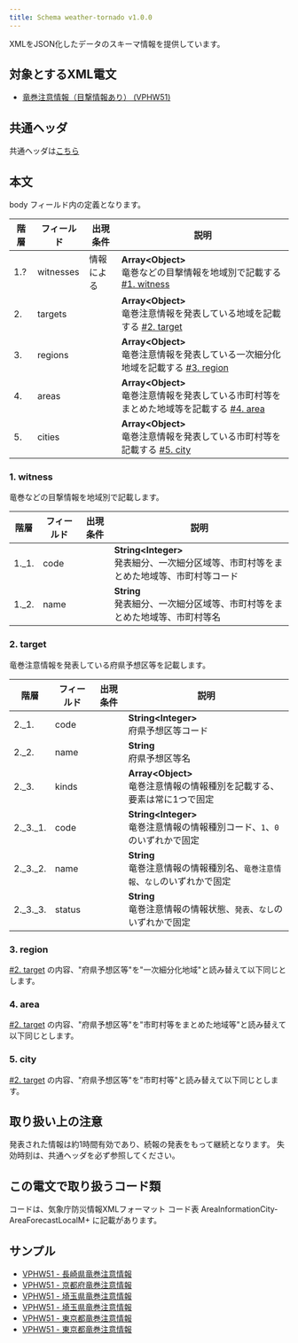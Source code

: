 ```yaml
---
title: Schema weather-tornado v1.0.0
---
```


XMLをJSON化したデータのスキーマ情報を提供しています。

## 対象とするXML電文

* [竜巻注意情報（目撃情報あり） (VPHW51)](/telegrams/we02521.md)

## 共通ヘッダ

共通ヘッダは[こちら](/reference/conversion/json#schema-head)

## 本文

body フィールド内の定義となります。

| 階層 | フィールド | 出現条件 | 説明 | 
| -- | -- | -- | -- | 
| 1.? | witnesses | 情報による | **Array<Object\>**<br/> 竜巻などの目撃情報を地域別で記載する [#1. witness](#1-witness) |
| 2. | targets |  | **Array<Object\>**<br/> 竜巻注意情報を発表している地域を記載する [#2. target](#2-target)  |
| 3. | regions |  | **Array<Object\>**<br/> 竜巻注意情報を発表している一次細分化地域を記載する [#3. region](#3-region)  |
| 4. | areas |  | **Array<Object\>**<br/> 竜巻注意情報を発表している市町村等をまとめた地域等を記載する [#4. area](#4-area)  |
| 5. | cities |  | **Array<Object\>**<br/> 竜巻注意情報を発表している市町村等を記載する [#5. city](#5-city)  |

### 1. witness

竜巻などの目撃情報を地域別で記載します。

| 階層 | フィールド | 出現条件 | 説明 |
| -- | -- | -- | -- |
| 1._1. | code | | **String<Integer\>**<br/> 発表細分、一次細分区域等、市町村等をまとめた地域等、市町村等コード |
| 1._2. | name | | **String**<br/> 発表細分、一次細分区域等、市町村等をまとめた地域等、市町村等名 |

### 2. target

竜巻注意情報を発表している府県予想区等を記載します。

| 階層 | フィールド | 出現条件 | 説明 |
| -- | -- | -- | -- |
| 2._1. | code | | **String<Integer\>**<br/> 府県予想区等コード |
| 2._2. | name | | **String**<br/> 府県予想区等名 |
| 2._3. | kinds |  | **Array<Object\>**<br/> 竜巻注意情報の情報種別を記載する、要素は常に1つで固定 |
| 2._3._1. | code |  | **String<Integer\>**<br/> 竜巻注意情報の情報種別コード、`1`、`0`のいずれかで固定 |
| 2._3._2. | name |  | **String**<br/> 竜巻注意情報の情報種別名、`竜巻注意情報`、`なし`のいずれかで固定 |
| 2._3._3. | status |  | **String**<br/> 竜巻注意情報の情報状態、`発表`、`なし`のいずれかで固定 |

### 3. region

[#2. target](#2-target) の内容、"府県予想区等"を"一次細分化地域"と読み替えて以下同じとします。

### 4. area

[#2. target](#2-target) の内容、"府県予想区等"を"市町村等をまとめた地域等"と読み替えて以下同じとします。

### 5. city

[#2. target](#2-target) の内容、"府県予想区等"を"市町村等"と読み替えて以下同じとします。


## 取り扱い上の注意

発表された情報は約1時間有効であり、続報の発表をもって継続となります。 失効時刻は、共通ヘッダを必ず参照してください。

## この電文で取り扱うコード類

コードは、気象庁防災情報XMLフォーマット コード表 AreaInformationCity-AreaForecastLocalM+ に記載があります。

## サンプル

* [VPHW51 - 長崎県竜巻注意情報](https://sample.dmdata.jp/conversion/json/schema/weather-warning/vphw51_jpfe_20140212132600.json)
* [VPHW51 - 京都府竜巻注意情報](https://sample.dmdata.jp/conversion/json/schema/weather-warning/vphw51_jpoa_20140212132200.json)
* [VPHW51 - 埼玉県竜巻注意情報](https://sample.dmdata.jp/conversion/json/schema/weather-warning/vphw51_jptc_20150717092100.json)
* [VPHW51 - 埼玉県竜巻注意情報](https://sample.dmdata.jp/conversion/json/schema/weather-warning/vphw51_jptc_20150717092101.json)
* [VPHW51 - 東京都竜巻注意情報](https://sample.dmdata.jp/conversion/json/schema/weather-warning/vphw51_rjtd_20140212131900.json)
* [VPHW51 - 東京都竜巻注意情報](https://sample.dmdata.jp/conversion/json/schema/weather-warning/vphw51_rjtd_20140212133600.json)
